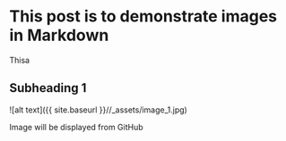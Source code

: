 # This post is to demonstrate images in Markdown

Thisa


## Subheading 1

![alt text]({{ site.baseurl }}//_assets/image_1.jpg)

Image will be displayed from GitHub
